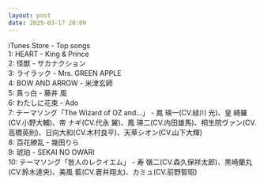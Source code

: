 ```yaml
---
layout: post
date: 2025-03-17 20:09
---
```


iTunes Store - Top songs<br />
1: HEART - King & Prince<br />
2: 怪獣 - サカナクション<br />
3: ライラック - Mrs. GREEN APPLE<br />
4: BOW AND ARROW - 米津玄師<br />
5: 真っ白 - 藤井 風<br />
6: わたしに花束 - Ado<br />
7: テーマソング「The Wizard of OZ and...」 - 鳳 瑛一(CV.緑川 光)、皇 綺羅(CV.小野大輔)、帝 ナギ(CV.代永 翼)、鳳 瑛二(CV.内田雄馬)、桐生院ヴァン(CV.高橋英則)、日向大和(CV.木村良平)、天草シオン(CV.山下大輝)<br />
8: 百花繚乱 - 幾田りら<br />
9: 琥珀 - SEKAI NO OWARI<br />
10: テーマソング「咎人のレクイエム」 - 寿 嶺二(CV.森久保祥太郎)、黒崎蘭丸(CV.鈴木達央)、美風 藍(CV.蒼井翔太)、カミュ(CV.前野智昭)<br />
